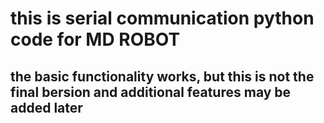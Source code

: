 # this is serial communication python code for MD ROBOT
## the basic functionality works, but this is not the final bersion and additional features may be added later
